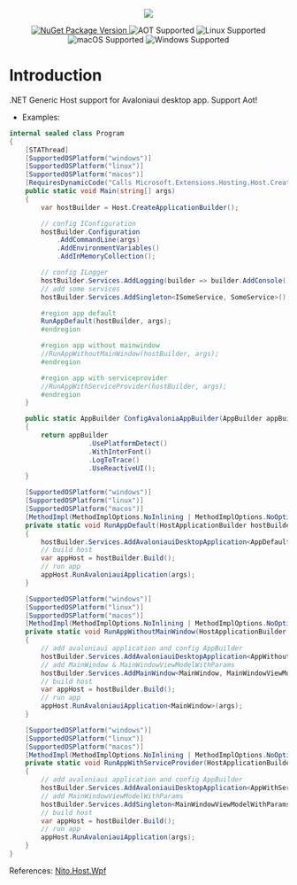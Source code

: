 <p align="center">
    <img src="https://github.com/NeverMorewd/Lemon.ModuleNavigation/blob/master/src/Lemon.ModuleNavigation.Sample/Assets/lemon-100.png" />
</p>

<p align="center">
  <a href="https://www.nuget.org/packages/Lemon.ModuleNavigation/">
    <img src="https://img.shields.io/badge/NuGet-v1.0.0-blue.svg" alt="NuGet Package Version"/>
  </a>
    
  <img src="https://img.shields.io/badge/AOT-Supported-brightgreen.svg" alt="AOT Supported"/>
  <img src="https://img.shields.io/badge/Linux-Supported-yellow.svg" alt="Linux Supported"/>
  <img src="https://img.shields.io/badge/macOS-Supported-ff69b4.svg" alt="macOS Supported"/>
  <img src="https://img.shields.io/badge/Windows-Supported-0078d7.svg" alt="Windows Supported"/>
</p>

# Introduction
.NET Generic Host support for Avaloniaui desktop app.
Support Aot!
- Examples:
```C#
internal sealed class Program
{
    [STAThread]
    [SupportedOSPlatform("windows")]
    [SupportedOSPlatform("linux")]
    [SupportedOSPlatform("macos")]
    [RequiresDynamicCode("Calls Microsoft.Extensions.Hosting.Host.CreateApplicationBuilder()")]
    public static void Main(string[] args)
    {
        var hostBuilder = Host.CreateApplicationBuilder();

        // config IConfiguration
        hostBuilder.Configuration
            .AddCommandLine(args)
            .AddEnvironmentVariables()
            .AddInMemoryCollection();

        // config ILogger
        hostBuilder.Services.AddLogging(builder => builder.AddConsole());
        // add some services
        hostBuilder.Services.AddSingleton<ISomeService, SomeService>();

        #region app default
        RunAppDefault(hostBuilder, args);
        #endregion

        #region app without mainwindow
        //RunAppWithoutMainWindow(hostBuilder, args);
        #endregion

        #region app with serviceprovider
        //RunAppWithServiceProvider(hostBuilder, args);
        #endregion
    }

    public static AppBuilder ConfigAvaloniaAppBuilder(AppBuilder appBuilder)
    {
        return appBuilder
                    .UsePlatformDetect()
                    .WithInterFont()
                    .LogToTrace()
                    .UseReactiveUI();
    }

    [SupportedOSPlatform("windows")]
    [SupportedOSPlatform("linux")]
    [SupportedOSPlatform("macos")]
    [MethodImpl(MethodImplOptions.NoInlining | MethodImplOptions.NoOptimization)]
    private static void RunAppDefault(HostApplicationBuilder hostBuilder, string[] args)
    {
        hostBuilder.Services.AddAvaloniauiDesktopApplication<AppDefault>(ConfigAvaloniaAppBuilder);
        // build host
        var appHost = hostBuilder.Build();
        // run app
        appHost.RunAvaloniauiApplication(args);
    }

    [SupportedOSPlatform("windows")]
    [SupportedOSPlatform("linux")]
    [SupportedOSPlatform("macos")]
    [MethodImpl(MethodImplOptions.NoInlining | MethodImplOptions.NoOptimization)]
    private static void RunAppWithoutMainWindow(HostApplicationBuilder hostBuilder, string[] args)
    {
        // add avaloniaui application and config AppBuilder
        hostBuilder.Services.AddAvaloniauiDesktopApplication<AppWithoutMainWindow>(ConfigAvaloniaAppBuilder);
        // add MainWindow & MainWindowViewModelWithParams
        hostBuilder.Services.AddMainWindow<MainWindow, MainWindowViewModelWithParams>();
        // build host
        var appHost = hostBuilder.Build();
        // run app
        appHost.RunAvaloniauiApplication<MainWindow>(args);
    }

    [SupportedOSPlatform("windows")]
    [SupportedOSPlatform("linux")]
    [SupportedOSPlatform("macos")]
    [MethodImpl(MethodImplOptions.NoInlining | MethodImplOptions.NoOptimization)]
    private static void RunAppWithServiceProvider(HostApplicationBuilder hostBuilder, string[] args) 
    {
        // add avaloniaui application and config AppBuilder
        hostBuilder.Services.AddAvaloniauiDesktopApplication<AppWithServiceProvider>(ConfigAvaloniaAppBuilder);
        // add MainWindowViewModelWithParams
        hostBuilder.Services.AddSingleton<MainWindowViewModelWithParams>();
        // build host
        var appHost = hostBuilder.Build();
        // run app
        appHost.RunAvaloniauiApplication(args);
    }
}
```

References:
[Nito.Host.Wpf](https://github.com/StephenCleary/Hosting)
